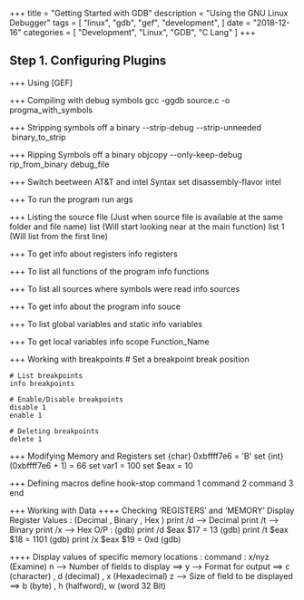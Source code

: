 +++
title = "Getting Started with GDB"
description = "Using the GNU Linux Debugger"
tags = [
    "linux",
    "gdb",
    "gef",
    "development",
]
date = "2018-12-16"
categories = [
    "Development",
    "Linux",
    "GDB",
    "C Lang"
]
+++

## Step 1. Configuring Plugins

+++ Using [GEF]

+++ Compiling with debug symbols
gcc -ggdb source.c -o progma_with_symbols

+++ Stripping symbols off a binary
--strip-debug --strip-unneeded  binary_to_strip

+++ Ripping Symbols off a binary
objcopy --only-keep-debug rip_from_binary debug_file

+++ Switch beetween AT&T and intel Syntax
set disassembly-flavor intel

+++ To run the program
run args

+++ Listing the source file (Just when source file is available at the same folder and file name)
list    (Will start looking near at the main function)
list 1  (Will list from the first line)

+++ To get info about registers
info registers

+++ To list all functions of the program
info functions

+++ To list all sources where symbols were read
info sources

+++ To get info about the program
info souce

+++ To list global variables and static
info variables

+++ To get local variables
info scope Function_Name

+++ Working with breakpoints
    # Set a breakpoint
    break position

    # List breakpoints
    info breakpoints

    # Enable/Disable breakpoints
    disable 1
    enable 1

    # Deleting breakpoints
    delete 1

+++ Modifying Memory and Registers
set {char} 0xbffff7e6 = 'B'
set {int} (0xbffff7e6 + 1) = 66
set var1 = 100
set $eax = 10

+++ Defining macros
define hook-stop
    command 1
    command 2
    command 3
end

+++ Working with Data
++++ Checking ‘REGISTERS’ and ‘MEMORY’
Display Register Values : (Decimal , Binary , Hex )
print /d –> Decimal
print /t –> Binary
print /x –> Hex
O/P :
(gdb) print /d $eax
$17 = 13
(gdb) print /t $eax
$18 = 1101
(gdb) print /x $eax
$19 = 0xd
(gdb)

++++ Display values of specific memory locations :
command : x/nyz (Examine)
n –> Number of fields to display ==>
y –> Format for output ==> c (character) , d (decimal) , x (Hexadecimal)
z –> Size of field to be displayed ==> b (byte) , h (halfword), w (word 32 Bit)
